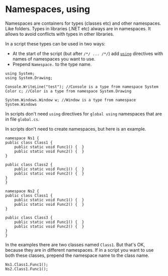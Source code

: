 # Namespaces, using

Namespaces are containers for types (classes etc) and other namespaces. Like folders. Types in libraries (.NET etc) always are in namespaces. It allows to avoid conflicts with types in other libraries.

In a script these types can be used in two ways:

- At the start of the script (but after `/*/ ... /*/`) add [`using`](https://www.google.com/search?q=using+directive%2C+C%23+reference) directives with names of namespaces you want to use.
- Prepend `Namespace.` to the type name.

```
using System;
using System.Drawing;

Console.WriteLine("test"); //Console is a type from namespace System
Color c; //Color is a type from namespace System.Drawing

System.Windows.Window w; //Window is a type from namespace System.Windows
```

In scripts don't need `using` directives for `global using` namespaces that are in file `global.cs`.

In scripts don't need to create namespaces, but here is an example.

```
namespace Ns1 {
public class Class1 {
	public static void Func1() {  }
	public static void Func2() {  }
}

public class Class2 {
	public static void Func1() {  }
	public static void Func2() {  }
}
}

namespace Ns2 {
public class Class1 {
	public static void Func1() {  }
	public static void Func2() {  }
}

public class Class3 {
	public static void Func1() {  }
	public static void Func2() {  }
}
}
```

In the examples there are two classes named `Class1`. But that's OK, because they are in different namespaces. If in a script you want to use both these classes, prepend the namespace name to the class name.

```
Ns1.Class1.Func1();
Ns2.Class1.Func1();
```